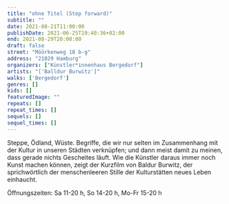 ```yaml
---
title: "ohne Titel (Step forward)"
subtitle: ""
date: 2021-08-21T11:00:00
publishDate: 2021-06-25T19:40:36+02:00
end: 2021-08-29T20:00:00
draft: false
street: "Möörkenweg 18 b-g"
address: "21029 Hamburg"
organizers: ["Künstler*innenhaus Bergedorf"]
artists: "['Balldur Burwitz']"
walks: ['Bergedorf']
genres: []
kids: []
featuredImage: ""
repeats: []
repeat_times: []
sequels: []
sequel_times: []
---
```


Steppe, Ödland, Wüste. Begriffe, die wir nur selten im Zusammenhang mit der Kultur in unseren Städten verknüpfen; und dann meist damit zu meinen, dass gerade nichts Gescheites läuft. Wie die Künstler daraus immer noch Kunst machen können, zeigt der Kurzfilm von Baldur Burwitz, der sprichwörtlich der menschenleeren Stille der Kulturstätten neues Leben einhaucht. 

Öffnungszeiten: Sa 11-20 h, So 14-20 h, Mo-Fr 15-20 h
